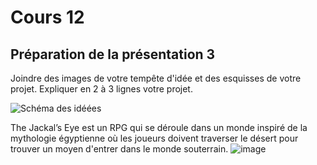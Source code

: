 # Cours 12
## Préparation de la présentation 3 
Joindre des images de votre tempête d'idée et des esquisses de votre projet. Expliquer en 2 à 3 lignes votre projet. 

![Schéma des idéées](https://trello.com/c/YmDuW8LY/14-sch%C3%A9ma-des-id%C3%A9es)



The Jackal’s Eye est un RPG qui se déroule dans un monde inspiré de la mythologie égyptienne où les joueurs doivent traverser le désert pour trouver un moyen d'entrer dans le monde souterrain.
![image](https://user-images.githubusercontent.com/112108394/206500005-32726263-ee59-47c9-b060-3d4b09283367.png)
